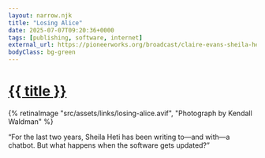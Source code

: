 ```yaml
---
layout: narrow.njk
title: "Losing Alice"
date: 2025-07-07T09:20:36+0000
tags: [publishing, software, internet]
external_url: https://pioneerworks.org/broadcast/claire-evans-sheila-heti-ai?ref=daniel.pizza
bodyClass: bg-green
---
```


<h1><a href="{{ external_url }}">{{ title }}</a></h1>

{% retinaImage "src/assets/links/losing-alice.avif", "Photograph by Kendall Waldman" %}

“For the last two years, Sheila Heti has been writing to—and with—a chatbot. But what happens when the software gets updated?”